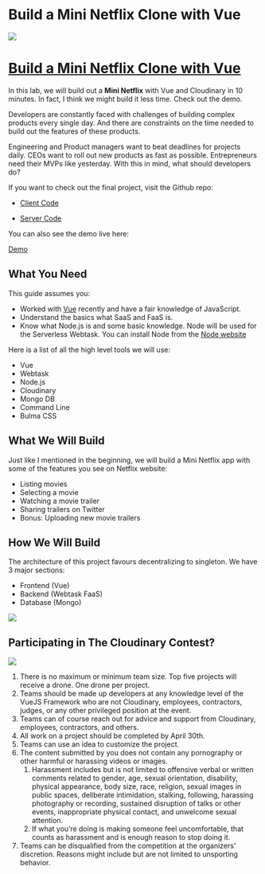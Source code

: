 # Build a Mini Netflix Clone with Vue

![](https://res.cloudinary.com/christekh/image/upload/v1521713473/Screen_Shot_2018-03-22_at_11.10.14_AM_siu88b.png)


# [Build a Mini Netflix Clone with Vue](https://cloudinary.gitbooks.io/build-a-mini-netflix-clone-with-vue/content/)

In this lab, we will build out a **Mini Netflix** with Vue and Cloudinary in 10 minutes. In fact, I think we might build it less time. Check out the demo.

Developers are constantly faced with challenges of building complex products every single day. And there are constraints on the time needed to build out the features of these products.

Engineering and Product managers want to beat deadlines for projects daily. CEOs want to roll out new products as fast as possible. Entrepreneurs need their MVPs like yesterday. With this in mind, what should developers do?

If you want to check out the final project, visit the Github repo:

* [Client Code](https://github.com/cloudinary-developers/vue-mini-netflix-demo)

* [Server Code](https://github.com/cloudinary-developers/vue-mini-netflix-demo-server)

You can also see the demo live here:

[Demo](https://stupefied-mirzakhani-71dd38.netlify.com/)

## What You Need

This guide assumes you:

* Worked with [Vue](https://vuejs.org/) recently and have a fair knowledge of JavaScript.
* Understand the basics what SaaS and FaaS is.
* Know what Node.js is and some basic knowledge. Node will be used for the Serverless Webtask. You can install Node from the [Node website](https://nodejs.org/en/)

Here is a list of all the high level tools we will use:

- Vue
- Webtask
- Node.js
- Cloudinary
- Mongo DB
- Command Line
- Bulma CSS

## What We Will Build

Just like I mentioned in the beginning, we will build a Mini Netflix app with some of the features you see on Netflix website:

- Listing movies
- Selecting a movie
- Watching a movie trailer
- Sharing trailers on Twitter
- Bonus: Uploading new movie trailers

## How We Will Build

The architecture of this project favours decentralizing to singleton. We have 3 major sections:

- Frontend (Vue)
- Backend (Webtask FaaS)
- Database (Mongo)

![](https://res.cloudinary.com/christekh/image/upload/v1521714212/Group_uzxrb7.png)

## Participating in The Cloudinary Contest?

![](https://res.cloudinary.com/christekh/image/upload/v1521714413/VueJS_Contest_image_xihzzm.png)

1. There is no maximum or minimum team size. Top five projects will receive a drone. One drone per project.
2. Teams should be made up developers at any knowledge level of the VueJS Framework who are not Cloudinary, employees, contractors, judges, or any other privileged position at the event.
3. Teams can of course reach out for advice and support from Cloudinary, employees, contractors, and others.
4. All work on a project should be completed by April 30th.
5. Teams can use an idea to customize the project.
6. The content submitted by you does not contain any pornography or other harmful or harassing videos or images.
    1. Harassment includes but is not limited to offensive verbal or written comments related to gender, age, sexual orientation, disability, physical appearance, body size, race, religion, sexual images in public spaces, deliberate intimidation, stalking, following, harassing photography or recording, sustained disruption of talks or other events, inappropriate physical contact, and unwelcome sexual attention. 
    2. If what you’re doing is making someone feel uncomfortable, that counts as harassment and is enough reason to stop doing it.
7. Teams can be disqualified from the competition at the organizers' discretion. Reasons might include but are not limited to unsporting behavior.